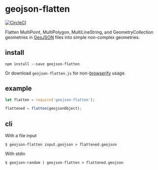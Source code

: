 # geojson-flatten

[![CircleCI](https://circleci.com/gh/node-geojson/geojson-flatten/tree/master.svg?style=svg)](https://circleci.com/gh/node-geojson/geojson-flatten/tree/master)

Flatten MultiPoint, MultiPolygon, MultiLineString, and GeometryCollection
geometries in [GeoJSON](http://geojson.org/) files into simple non-complex
geometries.

## install

```
npm install --save geojson-flatten
```

Or download `geojson-flatten.js` for non-[browserify](http://browserify.org/) usage.

## example

```js
let flatten = require('geojson-flatten');

flattened = flatten(geojsonObject);
```

## cli

With a file input

```
$ geojson-flatten input.geojson > flattened.geojson
```

With stdin

```
$ geojson-random | geojson-flatten > flattened.geojson
```
